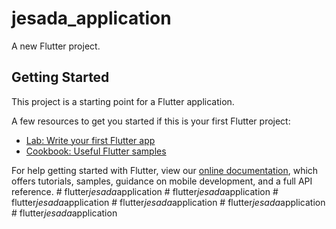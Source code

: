 # jesada_application

A new Flutter project.

## Getting Started

This project is a starting point for a Flutter application.

A few resources to get you started if this is your first Flutter project:

- [Lab: Write your first Flutter app](https://flutter.dev/docs/get-started/codelab)
- [Cookbook: Useful Flutter samples](https://flutter.dev/docs/cookbook)

For help getting started with Flutter, view our
[online documentation](https://flutter.dev/docs), which offers tutorials,
samples, guidance on mobile development, and a full API reference.
#   f l u t t e r _ j e s a d a _ a p p l i c a t i o n  
 #   f l u t t e r _ j e s a d a _ a p p l i c a t i o n  
 #   f l u t t e r _ j e s a d a _ a p p l i c a t i o n  
 #   f l u t t e r _ j e s a d a _ a p p l i c a t i o n  
 #   f l u t t e r _ j e s a d a _ a p p l i c a t i o n  
 #   f l u t t e r _ j e s a d a _ a p p l i c a t i o n  
 